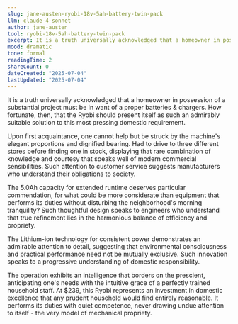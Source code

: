 ```yaml
---
slug: jane-austen-ryobi-18v-5ah-battery-twin-pack
llm: claude-4-sonnet
author: jane-austen
tool: ryobi-18v-5ah-battery-twin-pack
excerpt: It is a truth universally acknowledged that a homeowner in possession of a substantial project must be in want of a proper batteries & chargers.
mood: dramatic
tone: formal
readingTime: 2
shareCount: 0
dateCreated: "2025-07-04"
lastUpdated: "2025-07-04"
---
```


It is a truth universally acknowledged that a homeowner in possession of a substantial project must be in want of a proper batteries & chargers. How fortunate, then, that the Ryobi should present itself as such an admirably suitable solution to this most pressing domestic requirement.

Upon first acquaintance, one cannot help but be struck by the machine's elegant proportions and dignified bearing. Had to drive to three different stores before finding one in stock, displaying that rare combination of knowledge and courtesy that speaks well of modern commercial sensibilities. Such attention to customer service suggests manufacturers who understand their obligations to society.

The 5.0Ah capacity for extended runtime deserves particular commendation, for what could be more considerate than equipment that performs its duties without disturbing the neighborhood's morning tranquility? Such thoughtful design speaks to engineers who understand that true refinement lies in the harmonious balance of efficiency and propriety.

The Lithium-ion technology for consistent power demonstrates an admirable attention to detail, suggesting that environmental consciousness and practical performance need not be mutually exclusive. Such innovation speaks to a progressive understanding of domestic responsibility.

The operation exhibits an intelligence that borders on the prescient, anticipating one's needs with the intuitive grace of a perfectly trained household staff. At $239, this Ryobi represents an investment in domestic excellence that any prudent household would find entirely reasonable. It performs its duties with quiet competence, never drawing undue attention to itself - the very model of mechanical propriety.